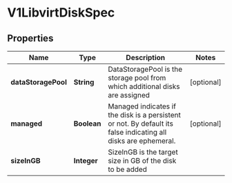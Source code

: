 # V1LibvirtDiskSpec

## Properties
Name | Type | Description | Notes
------------ | ------------- | ------------- | -------------
**dataStoragePool** | **String** | DataStoragePool is the storage pool from which additional disks are assigned |  [optional]
**managed** | **Boolean** | Managed indicates if the disk is a persistent or not. By default its false indicating all disks are ephemeral. |  [optional]
**sizeInGB** | **Integer** | SizeInGB is the target size in GB of the disk to be added | 
